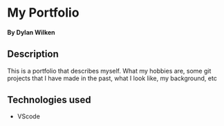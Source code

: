 # My Portfolio

#### By **Dylan Wilken**

## Description

This is a portfolio that describes myself. What my hobbies are, some git projects that I have made in the past, what I look like, my background, etc

## Technologies used

* VScode
